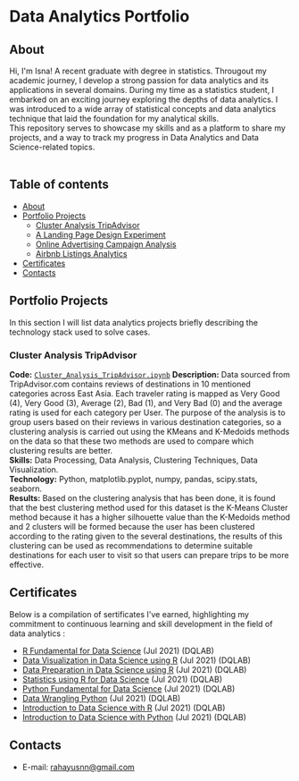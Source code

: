# Data Analytics Portfolio 

## About

Hi, I'm Isna! A recent graduate with degree in statistics. Througout my academic journey, I develop a strong passion for data analytics and its applications in several domains. During my time as a statistics student, I embarked on an exciting journey exploring the depths of data analytics. I was introduced to a wide array of statistical concepts and data analytics technique that laid the foundation for my analytical skills.
<br>
This repository serves to showcase my skills and as a platform to share my projects, and a way to track my progress in Data Analytics and Data Science-related topics.  
<br>

## Table of contents
- [About](#about)
- [Portfolio Projects](#portfolio-projects)
	+ [Cluster Analysis TripAdvisor](#Cluster-Analysis-TripAdvisor)
	+ [A Landing Page Design Experiment](#a-landing-page-design-experiment)
	+ [Online Advertising Campaign Analysis](#online-advertising-campaign-analysis)
	+ [Airbnb Listings Analytics](#airbnb-listings-analytics)
- [Certificates](#certificates)
- [Contacts](#contacts)

## Portfolio Projects
In this section I will list data analytics projects briefly describing the technology stack used to solve cases.

### Cluster Analysis TripAdvisor
**Code:** [`Cluster_Analysis_TripAdvisor.ipynb`]([https://github.com/nktnlx/data_analysis_portfolio/blob/main/video_games_sales.ipynb](https://github.com/rahayuisna23/data_analytics_portofolio/blob/60f40af89815bb2c74557d718bdea7caeb8ce16b/Cluster_Analysis_of_East_Asian_Tourism_Destination_Reviews_on_TripAdvisor.ipynb))    
**Description:** Data sourced from TripAdvisor.com contains reviews of destinations in 10 mentioned categories across East Asia. Each traveler rating is mapped as Very Good (4), Very Good (3), Average (2), Bad (1), and Very Bad (0) and the average rating is used for each category per User. The purpose of the analysis is to group users based on their reviews in various destination categories, so a clustering analysis is carried out using the KMeans and K-Medoids methods on the data so that these two methods are used to compare which clustering results are better.  
**Skills:** Data Processing, Data Analysis, Clustering Techniques, Data Visualization.  
**Technology:** Python, matplotlib.pyplot, numpy, pandas, scipy.stats, seaborn.  
**Results:** Based on the clustering analysis that has been done, it is found that the best clustering method used for this dataset is the K-Means Cluster method because it has a higher silhouette value than the K-Medoids method and 2 clusters will be formed because the user has been clustered according to the rating given to the several destinations, the results of this clustering can be used as recommendations to determine suitable destinations for each user to visit so that users can prepare trips to be more effective.  

## Certificates
Below is a compilation of sertificates I've earned, highlighting my commitment to continuous learning and skill development in the field of data analytics  :
- [R Fundamental for Data Science](https://academy.dqlab.id/Certificate_check/result/DQLABINTR1SJIBGF) (Jul 2021) (DQLAB)
- [Data Visualization in Data Science using R](https://academy.dqlab.id/Certificate_check/result/DQLABDTVISANSLDP) (Jul 2021) (DQLAB)
- [Data Preparation in Data Science using R](https://academy.dqlab.id/Certificate_check/result/DQLABDTWR1EHWIGS) (Jul 2021) (DQLAB)
- [Statistics using R for Data Science](https://academy.dqlab.id/Certificate_check/result/DQLABINTS1ISWUKT) (Jul 2021) (DQLAB)
- [Python Fundamental for Data Science](https://academy.dqlab.id/Certificate_check/result/DQLABINTP1DVDGMV) (Jul 2021) (DQLAB)
- [Data Wrangling Python](https://academy.dqlab.id/Certificate_check/result/DQLABDTWP1FIOPCB) (Jul 2021) (DQLAB)
- [Introduction to Data Science with R](https://academy.dqlab.id/Certificate_check/result/DQLABBGINRQTLIJL) (Jul 2021) (DQLAB)
- [Introduction to Data Science with Python](https://academy.dqlab.id/Certificate_check/result/DQLABINTP1TEIILH) (Jul 2021) (DQLAB)

## Contacts
- E-mail: rahayusnn@gmail.com

